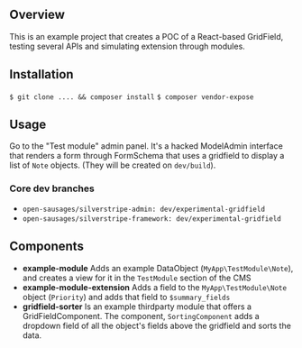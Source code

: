 ## Overview

This is an example project that creates a POC of a React-based GridField, testing several APIs and simulating extension through modules.

## Installation
`$ git clone .... && composer install`
`$ composer vendor-expose`

## Usage

Go to the "Test module" admin panel. It's a hacked ModelAdmin interface that renders a form through FormSchema that uses a gridfield to display a list of `Note` objects. (They will be created on `dev/build`).

### Core dev branches
* `open-sausages/silverstripe-admin: dev/experimental-gridfield`
* `open-sausages/silverstripe-framework: dev/experimental-gridfield`

## Components
* **example-module** Adds an example DataObject (`MyApp\TestModule\Note`), and creates a view for it in the `TestModule` section of the CMS
* **example-module-extension** Adds a field to the `MyApp\TestModule\Note` object (`Priority`) and adds that field to `$summary_fields`
* **gridfield-sorter** Is an example thirdparty module that offers a GridFieldComponent. The component, `SortingComponent` adds a dropdown field of all the object's fields above the gridfield and sorts the data.



